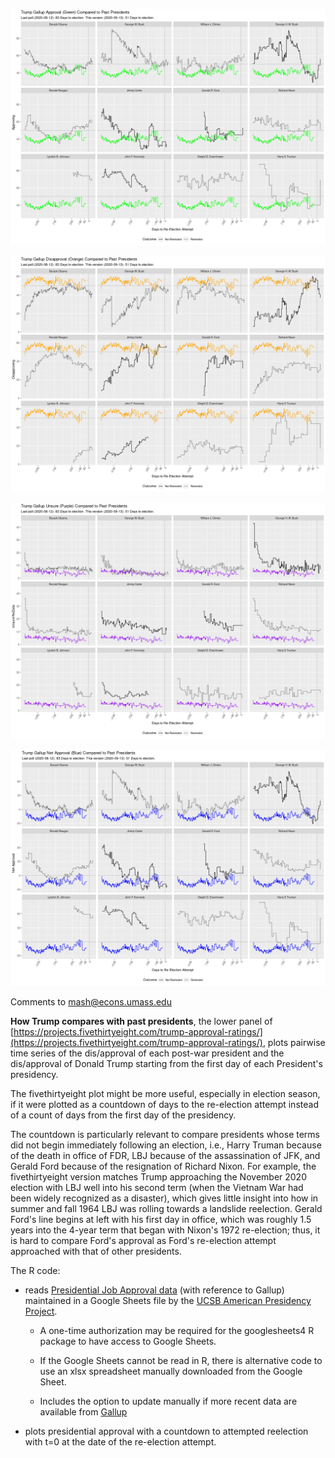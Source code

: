 ![Approval Data](plots/How-Trump-Approval-Compares-1.png)

![Disapproval Data](plots/How-Trump-Approval-Compares-2.png)

![Unsure Data](plots/How-Trump-Approval-Compares-3.png)

![Net Approval Data](plots/How-Trump-Approval-Compares-4.png)

Comments to [mash@econs.umass.edu](mailto:mash@econs.umass.edu)

**How Trump compares with past presidents**, the lower panel of
  [https://projects.fivethirtyeight.com/trump-approval-ratings/](https://projects.fivethirtyeight.com/trump-approval-ratings/),
  plots pairwise time series of the dis/approval of each post-war
  president and the dis/approval of Donald Trump starting from the
  first day of each President's presidency.

The fivethirtyeight plot might be more useful, especially in election
season, if it were plotted as a countdown of days to the re-election
attempt instead of a count of days from the first day of the
presidency.

The countdown is particularly relevant to compare presidents whose
terms did not begin immediately following an election, i.e., Harry
Truman because of the death in office of FDR, LBJ because of the
assassination of JFK, and Gerald Ford because of the resignation of
Richard Nixon. For example, the fivethirtyeight version matches Trump
approaching the November 2020 election with LBJ well into his second
term (when the Vietnam War had been widely recognized as a disaster),
which gives little insight into how in summer and fall 1964 LBJ was
rolling towards a landslide reelection. Gerald Ford's line begins at
left with his first day in office, which was roughly 1.5 years into
the 4-year term that began with Nixon's 1972 re-election; thus, it is
hard to compare Ford's approval as Ford's re-election attempt
approached with that of other presidents.

The R code:

- reads [Presidential Job Approval data](https://www.presidency.ucsb.edu/statistics/data/presidential-job-approval)
  (with reference to Gallup) maintained in a Google Sheets file by the [UCSB American
  Presidency Project](https://www.presidency.ucsb.edu/).

    - A one-time authorization may be required for the googlesheets4 R
      package to have access to Google Sheets.

    - If the Google Sheets cannot be read in R, there is alternative
      code to use an xlsx spreadsheet manually downloaded from the
      Google Sheet.
      
    - Includes the option to update manually if more recent data are available from 
      [Gallup](https://news.gallup.com/poll/203198/presidential-approval-ratings-donald-trump.aspx)

- plots presidential approval with a countdown to attempted
  reelection with t=0 at the date of the re-election attempt.

